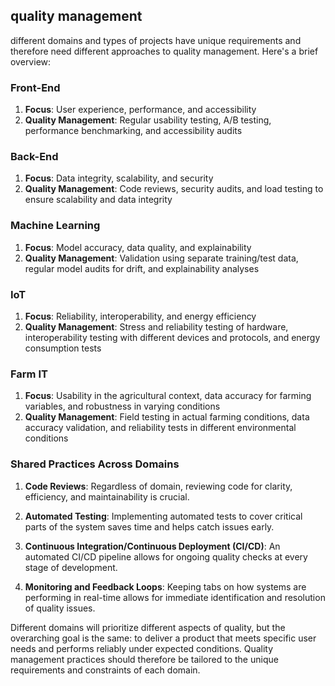 
## quality management

different domains and types of projects have unique requirements and therefore need different approaches to quality management. Here's a brief overview:

### Front-End

1. **Focus**: User experience, performance, and accessibility
2. **Quality Management**: Regular usability testing, A/B testing, performance benchmarking, and accessibility audits

### Back-End

1. **Focus**: Data integrity, scalability, and security
2. **Quality Management**: Code reviews, security audits, and load testing to ensure scalability and data integrity

### Machine Learning

1. **Focus**: Model accuracy, data quality, and explainability
2. **Quality Management**: Validation using separate training/test data, regular model audits for drift, and explainability analyses

### IoT

1. **Focus**: Reliability, interoperability, and energy efficiency
2. **Quality Management**: Stress and reliability testing of hardware, interoperability testing with different devices and protocols, and energy consumption tests

### Farm IT

1. **Focus**: Usability in the agricultural context, data accuracy for farming variables, and robustness in varying conditions
2. **Quality Management**: Field testing in actual farming conditions, data accuracy validation, and reliability tests in different environmental conditions

### Shared Practices Across Domains

1. **Code Reviews**: Regardless of domain, reviewing code for clarity, efficiency, and maintainability is crucial.

2. **Automated Testing**: Implementing automated tests to cover critical parts of the system saves time and helps catch issues early.

3. **Continuous Integration/Continuous Deployment (CI/CD)**: An automated CI/CD pipeline allows for ongoing quality checks at every stage of development.

4. **Monitoring and Feedback Loops**: Keeping tabs on how systems are performing in real-time allows for immediate identification and resolution of quality issues.

Different domains will prioritize different aspects of quality, but the overarching goal is the same: to deliver a product that meets specific user needs and performs reliably under expected conditions. Quality management practices should therefore be tailored to the unique requirements and constraints of each domain.